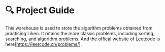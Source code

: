 # :mag: Project Guide

This warehouse is used to store the algorithm problems obtained from practicing Liken. It retains the more classic problems, including sorting, searching, and algorithm problems. And the offical website of Leetcode is here[https://leetcode.cn/problems/].  
